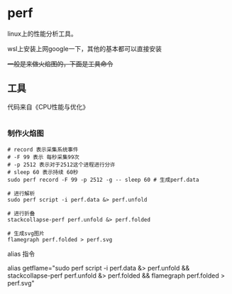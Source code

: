 # perf

linux上的性能分析工具。

wsl上安装上网google一下，其他的基本都可以直接安装

~~一般是来做火焰图的，下面是工具命令~~

## 工具

代码来自《CPU性能与优化》

```shell

```

### 制作火焰图

```shell
# record 表示采集系统事件
# -F 99 表示 每秒采集99次
# -p 2512 表示对于2512这个进程进行分许
# sleep 60 表示持续 60秒
sudo perf record -F 99 -p 2512 -g -- sleep 60 # 生成perf.data

# 进行解析
sudo perf script -i perf.data &> perf.unfold

# 进行折叠
stackcollapse-perf perf.unfold &> perf.folded

# 生成svg图片
flamegraph perf.folded > perf.svg
```

alias 指令

alias getflame="sudo perf script -i perf.data &> perf.unfold && stackcollapse-perf perf.unfold &> perf.folded && flamegraph perf.folded > perf.svg"

